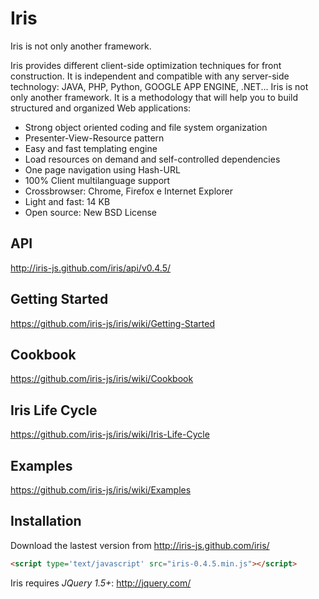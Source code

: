# Iris

Iris is not only another framework.

Iris provides different client-side optimization techniques for front construction. It is independent and compatible with any server-side technology: JAVA, PHP, Python, GOOGLE APP ENGINE, .NET...
Iris is not only another framework. It is a methodology that will help you to build structured and organized Web applications:

* Strong object oriented coding and file system organization
* Presenter-View-Resource pattern
* Easy and fast templating engine
* Load resources on demand and self-controlled dependencies
* One page navigation using Hash-URL
* 100% Client multilanguage support
* Crossbrowser: Chrome, Firefox e Internet Explorer
* Light and fast: 14 KB
* Open source: New BSD License


## API
http://iris-js.github.com/iris/api/v0.4.5/

## Getting Started
https://github.com/iris-js/iris/wiki/Getting-Started

## Cookbook
https://github.com/iris-js/iris/wiki/Cookbook

## Iris Life Cycle
https://github.com/iris-js/iris/wiki/Iris-Life-Cycle

## Examples
https://github.com/iris-js/iris/wiki/Examples

## Installation

Download the lastest version from http://iris-js.github.com/iris/

```html
<script type='text/javascript' src="iris-0.4.5.min.js"></script>
```

Iris requires *JQuery 1.5+*:
http://jquery.com/
